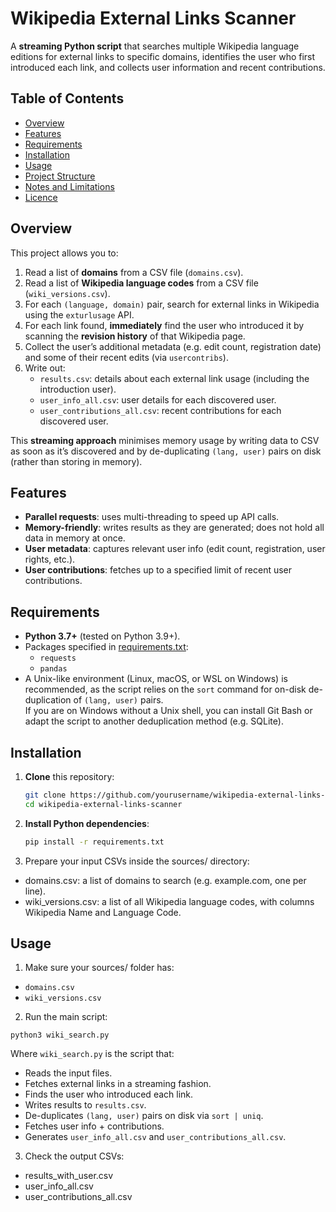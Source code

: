 # Wikipedia External Links Scanner

A **streaming Python script** that searches multiple Wikipedia language editions for external links to specific domains, identifies the user who first introduced each link, and collects user information and recent contributions.

## Table of Contents

- [Overview](#overview)
- [Features](#features)
- [Requirements](#requirements)
- [Installation](#installation)
- [Usage](#usage)
- [Project Structure](#project-structure)
- [Notes and Limitations](#notes-and-limitations)
- [Licence](#licence)

## Overview

This project allows you to:
1. Read a list of **domains** from a CSV file (`domains.csv`).
2. Read a list of **Wikipedia language codes** from a CSV file (`wiki_versions.csv`).
3. For each `(language, domain)` pair, search for external links in Wikipedia using the `exturlusage` API.
4. For each link found, **immediately** find the user who introduced it by scanning the **revision history** of that Wikipedia page.
5. Collect the user’s additional metadata (e.g. edit count, registration date) and some of their recent edits (via `usercontribs`).
6. Write out:
   - `results.csv`: details about each external link usage (including the introduction user).
   - `user_info_all.csv`: user details for each discovered user.
   - `user_contributions_all.csv`: recent contributions for each discovered user.

This **streaming approach** minimises memory usage by writing data to CSV as soon as it’s discovered and by de-duplicating `(lang, user)` pairs on disk (rather than storing in memory).

## Features

- **Parallel requests**: uses multi-threading to speed up API calls.
- **Memory-friendly**: writes results as they are generated; does not hold all data in memory at once.
- **User metadata**: captures relevant user info (edit count, registration, user rights, etc.).
- **User contributions**: fetches up to a specified limit of recent user contributions.

## Requirements

- **Python 3.7+** (tested on Python 3.9+).
- Packages specified in [requirements.txt](requirements.txt):
  - `requests`
  - `pandas`
- A Unix-like environment (Linux, macOS, or WSL on Windows) is recommended, as the script relies on the `sort` command for on-disk de-duplication of `(lang, user)` pairs.  
  If you are on Windows without a Unix shell, you can install Git Bash or adapt the script to another deduplication method (e.g. SQLite).

## Installation

1. **Clone** this repository:

   ```bash
   git clone https://github.com/yourusername/wikipedia-external-links-scanner.git
   cd wikipedia-external-links-scanner
   ```
   
2. **Install Python dependencies**:
   	
	```bash
	pip install -r requirements.txt
	```

3. Prepare your input CSVs inside the sources/ directory:
- domains.csv: a list of domains to search (e.g. example.com, one per line).
- wiki_versions.csv: a list of all Wikipedia language codes, with columns Wikipedia Name and Language Code.
   
## Usage
   
1. Make sure your sources/ folder has:
- `domains.csv`
- `wiki_versions.csv`

2. Run the main script:

`python3 wiki_search.py`

Where `wiki_search.py` is the script that:

- Reads the input files.
- Fetches external links in a streaming fashion.
- Finds the user who introduced each link.
- Writes results to `results.csv`.
- De-duplicates `(lang, user)` pairs on disk via `sort | uniq`.
- Fetches user info + contributions.
- Generates `user_info_all.csv` and `user_contributions_all.csv`.

3. Check the output CSVs:

- results_with_user.csv
- user_info_all.csv
- user_contributions_all.csv
